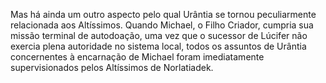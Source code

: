 ﻿Mas há ainda um outro aspecto pelo qual Urântia se tornou peculiarmente relacionada aos Altíssimos. Quando Michael, o Filho Criador, cumpria sua missão terminal de autodoação, uma vez que o sucessor de Lúcifer não exercia plena autoridade no sistema local, todos os assuntos de Urântia concernentes à encarnação de Michael foram imediatamente supervisionados pelos Altíssimos de Norlatiadek.